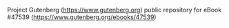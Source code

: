 Project Gutenberg (https://www.gutenberg.org) public repository for eBook #47539 (https://www.gutenberg.org/ebooks/47539)
